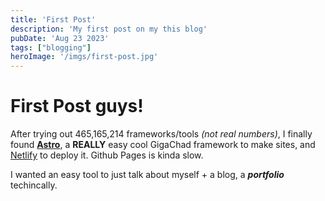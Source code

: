 ```yaml
---
title: 'First Post'
description: 'My first post on my this blog'
pubDate: 'Aug 23 2023'
tags: ["blogging"]
heroImage: '/imgs/first-post.jpg'
---
```


# First Post guys!

After trying out 465,165,214 frameworks/tools *(not real numbers)*, I finally found 
[**__Astro__**](https://astro.build/), a **REALLY** easy cool GigaChad framework to make
sites, and [Netlify](https://netlify.com/) to deploy it. Github Pages is kinda slow.

I wanted an easy tool to just talk about myself + a blog, a ***portfolio*** techincally.